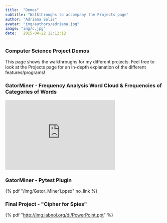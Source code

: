 ```yaml
---
title:  "Demos"
subtitle: "Walkthroughs to accompany the Projects page"
author: "Adriana Solis"
avatar: "img/authors/adriana.jpg"
image: "img/c.jpg"
date:   2015-04-22 12:12:12
---
```


### Computer Science Project Demos

This page shows the walkthroughs for my different projects. Feel free to look at the Projects page for an in-depth explanation of the different features/programs!

### GatorMiner - Frequency Analysis Word Cloud & Frequencies of Categories of Words

<style>
.responsive-wrap iframe{ max-width: 100%;}
</style>
<div class="responsive-wrap">
<iframe src="https://onedrive.live.com/embed?cid=7776C9D269D98AC7&amp;resid=7776C9D269D98AC7%21175853&amp;authkey=AFFqYJ13Mf3H_eU&amp;em=2&amp;wdAr=1.7777777777777777" width="350px" height="221px" frameborder="0">This is an embedded <a target="_blank" href="https://office.com">Microsoft Office</a> presentation, powered by <a target="_blank" href="https://office.com/webapps">Office</a>.</iframe>
</div>

### GatorMiner - Pytest Plugin

{% pdf "/img/Gator_Miner1.ppsx" no_link %}

### Final Project - "Cipher for Spies"

{% pdf "http://img.labnol.org/di/PowerPoint.ppt" %}
